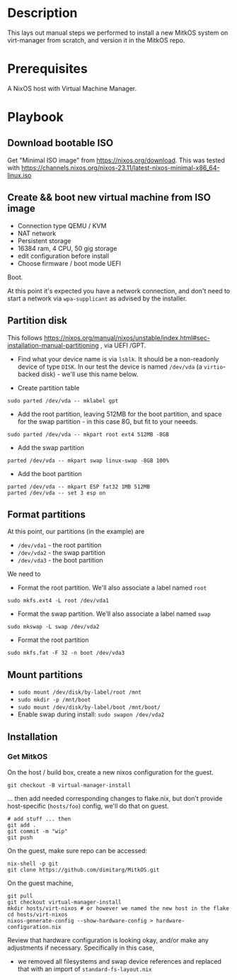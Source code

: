 # Description

This lays out manual steps we performed to install a new MitkOS system on virt-manager from scratch, and version it in the MitkOS repo.

# Prerequisites

A NixOS host with Virtual Machine Manager.

# Playbook

## Download bootable ISO

Get "Minimal ISO image" from https://nixos.org/download. This was tested with https://channels.nixos.org/nixos-23.11/latest-nixos-minimal-x86_64-linux.iso

## Create && boot new virtual machine from ISO image

- Connection type QEMU / KVM
- NAT network
- Persistent storage
- 16384 ram, 4 CPU, 50 gig storage
- edit configuration before install
- Choose firmware / boot mode UEFI

Boot.

At this point it's expected you have a network connection, and don't need to start a network via `wpa-supplicant` as advised by the installer.

## Partition disk

This follows https://nixos.org/manual/nixos/unstable/index.html#sec-installation-manual-partitioning , via UEFI /GPT.


- Find what your device name is via `lsblk`. It should be a non-readonly device of type `DISK`. In our test the device is named `/dev/vda` (a `virtio`-backed disk) - we'll use this name below.

- Create partition table
```
sudo parted /dev/vda -- mklabel gpt
```

- Add the root partition, leaving 512MB for the boot partition, and space for the swap partition - in this case 8G, but fit to your neeeds.

```
sudo parted /dev/vda -- mkpart root ext4 512MB -8GB 
```

- Add the swap partition
```
parted /dev/vda -- mkpart swap linux-swap -8GB 100%
```

- Add the boot partition
```
parted /dev/vda -- mkpart ESP fat32 1MB 512MB
parted /dev/vda -- set 3 esp on
```

## Format partitions

At this point, our partitions (in the example) are
 - `/dev/vda1` - the root partition
 - `/dev/vda2` - the swap partition
 - `/dev/vda3` - the boot partition

 We need to
 - Format the root partition. We'll also associate a label named `root`
 ```
 sudo mkfs.ext4 -L root /dev/vda1
 ```
 - Format the swap partition. We'll also associate a label named `swap`
 ```
 sudo mkswap -L swap /dev/vda2
 ```

 - Format the root partition
 ```
 sudo mkfs.fat -F 32 -n boot /dev/vda3
 ```

## Mount partitions

- `sudo mount /dev/disk/by-label/root /mnt`
- `sudo mkdir -p /mnt/boot`
- `sudo mount /dev/disk/by-label/boot /mnt/boot/`
- Enable swap during install: `sudo swapon /dev/vda2`

## Installation

### Get MitkOS


On the host / build box, create a new nixos configuration for the guest.

`git checkout -B virtual-manager-install`

... then add needed corresponding changes to flake.nix, but don't provide host-specific (`hosts/foo`) config, we'll do that on guest.

```
# add stuff ... then
git add .
git commit -m "wip"
git push
```

On the guest, make sure repo can be accessed:

```
nix-shell -p git
git clone https://github.com/dimitarg/MitkOS.git
```

On the guest machine,

```
git pull
git checkout virtual-manager-install
mkdir hosts/virt-nixos # or however we named the new host in the flake
cd hosts/virt-nixos
nixos-generate-config --show-hardware-config > hardware-configuration.nix
```

Review that hardware configuration is looking okay, and/or make any adjustments if necessary.
Specifically in this case,

- we removed all filesystems and swap device references and replaced that with an import of `standard-fs-layout.nix`